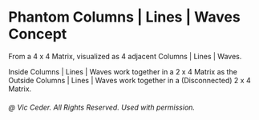 
# Phantom Columns | Lines | Waves Concept

From a 4 x 4 Matrix, visualized as 4 adjacent Columns | Lines | Waves.

Inside Columns | Lines | Waves work together in a 2 x 4 Matrix as the
Outside Columns | Lines | Waves work together in a (Disconnected) 2 x 4 Matrix.

###### @ Vic Ceder. All Rights Reserved.  Used with permission.
